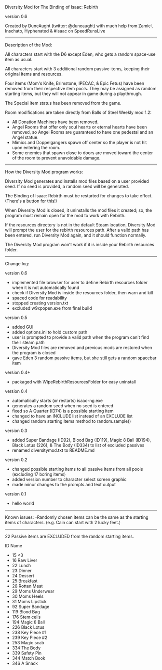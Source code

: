 Diversity Mod for The Binding of Isaac: Rebirth

version 0.6

Created by DuneAught (twitter: @duneaught)
with much help from Zamiel, Inschato, Hyphenated & #isaac on SpeedRunsLive

---

Description of the Mod:

All characters start with the D6 except Eden, who gets a random space-use item as usual.

All characters start with 3 additional random passive items, keeping their original items and resources.

Four items (Mom's Knife, Brimstone, IPECAC, & Epic Fetus) have been removed from their respective item pools. They may be assigned as random starting items, but they will not appear in game during a playthrough.

The Special Item status has been removed from the game.

Room modifications are taken directly from Balls of Steel Weekly mod 1.2:
- All Donation Machines have been removed.
- Angel Rooms that offer only soul hearts or eternal hearts have been removed, so Angel Rooms are guaranteed to have one pedestal and an Angel statue.
- Mimics and Doppelgangers spawn off center so the player is not hit upon entering the room.
- Some enemies that spawn close to doors are moved toward the center of the room to prevent unavoidable damage.

---

How the Diversity Mod program works:

Diversity Mod generates and installs mod files based on a user provided seed. If no seed is provided, a random seed will be generated.

The Binding of Isaac: Rebirth must be restarted for changes to take effect. (There's a button for this!)

When Diversity Mod is closed, it uninstalls the mod files it created; so, the program must remain open for the mod to work with Rebirth.

If the resources directory is not in the default Steam location, Diversity Mod will prompt the user for the rebirth resources path. After a valid path has been entered, run Diversity Mod again, and it should function normally.

The Diversity Mod program won't work if it is inside your Rebirth resources folder.

---

Change log:

version 0.6
- implemented file browser for user to define Rebirth resources folder when it is not automatically found
- check if Diversity Mod is inside the resources folder, then warn and kill
- spaced code for readability
- stopped creating version.txt
- excluded w9xpopen.exe from final build

version 0.5
- added GUI
- added options.ini to hold custom path
- user is prompted to provide a valid path when the program can't find their steam path
- Diversity Mod files are removed and previous mods are restored when the program is closed
- gave Eden 3 random passive items, but she still gets a random spacebar item

version 0.4+
- packaged with WipeRebirthResourcesFolder for easy uninstall

version 0.4
- automatically starts (or restarts) isaac-ng.exe
- generates a random seed when no seed is entered
- fixed so A Quarter (ID74) is a possible starting item
- changed to have an INCLUDE list instead of an EXCLUDE list
- changed random starting items method to random.sample()

version 0.3
- added Super Bandage (ID92), Blood Bag (ID119), Magic 8 Ball (ID194), Black Lotus (226), & The Body (ID334) to list of excluded passives
- renamed diversitymod.txt to README.md

version 0.2
- changed possible starting items to all passive items from all pools (excluding 17 boring items)
- added version number to character select screen graphic
- made minor changes to the prompts and text output

version 0.1
- hello world

---

Known issues:
-Randomly chosen items can be the same as the starting items of characters. (e.g. Cain can start with 2 lucky feet.)

---

22 Passive items are EXCLUDED from the random starting items.

ID	Name
- 15	<3
- 16	Raw Liver
- 22	Lunch
- 23	Dinner
- 24	Dessert
- 25	Breakfast
- 26	Rotten Meat
- 29	Moms Underwear
- 30	Moms Heels
- 31	Moms Lipstick
- 92	Super Bandage
- 119	Blood Bag
- 176	Stem cells
- 194	Magic 8 Ball
- 226	Black Lotus
- 238	Key Piece #1
- 239	Key Piece #2
- 253	Magic scab
- 334	The Body
- 339	Safety Pin
- 344	Match Book
- 346	A Snack
